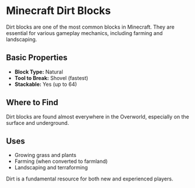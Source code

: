 # Minecraft Dirt Blocks

Dirt blocks are one of the most common blocks in Minecraft. They are essential for various gameplay mechanics, including farming and landscaping.

## Basic Properties
- **Block Type:** Natural
- **Tool to Break:** Shovel (fastest)
- **Stackable:** Yes (up to 64)

## Where to Find
Dirt blocks are found almost everywhere in the Overworld, especially on the surface and underground.

## Uses
- Growing grass and plants
- Farming (when converted to farmland)
- Landscaping and terraforming

Dirt is a fundamental resource for both new and experienced players.
